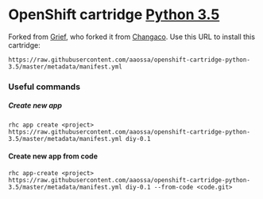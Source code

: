 # OpenShift cartridge [Python 3.5](https://docs.python.org/3.5/)

Forked from [Grief](https://github.com/Grief/openshift-cartridge-python-3.5), who forked it from [Changaco](https://github.com/Changaco/openshift-cartridge-python-lite). Use this URL to install this cartridge:

    https://raw.githubusercontent.com/aaossa/openshift-cartridge-python-3.5/master/metadata/manifest.yml


### Useful commands

##### Create new app

```
rhc app create <project> https://raw.githubusercontent.com/aaossa/openshift-cartridge-python-3.5/master/metadata/manifest.yml diy-0.1
```

#### Create new app from code

```
rhc app-create <project> https://raw.githubusercontent.com/aaossa/openshift-cartridge-python-3.5/master/metadata/manifest.yml diy-0.1 --from-code <code.git>
```